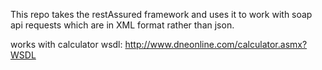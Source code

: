 This repo takes the restAssured framework and uses it to work with soap api requests which are in XML format rather than json.

works with calculator wsdl: http://www.dneonline.com/calculator.asmx?WSDL